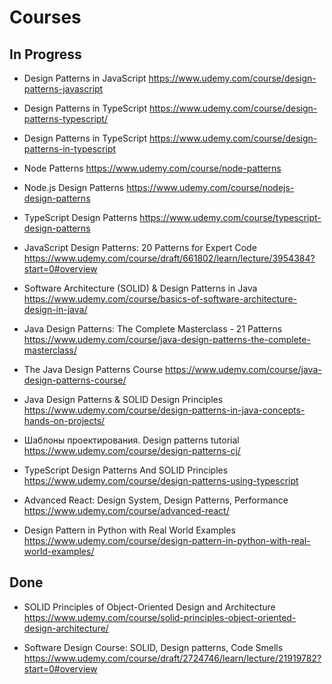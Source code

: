 # Courses

## In Progress

- Design Patterns in JavaScript <https://www.udemy.com/course/design-patterns-javascript>

- Design Patterns in TypeScript <https://www.udemy.com/course/design-patterns-typescript/>

- Design Patterns in TypeScript <https://www.udemy.com/course/design-patterns-in-typescript>

- Node Patterns <https://www.udemy.com/course/node-patterns>

- Node.js Design Patterns <https://www.udemy.com/course/nodejs-design-patterns>

- TypeScript Design Patterns <https://www.udemy.com/course/typescript-design-patterns>

- JavaScript Design Patterns: 20 Patterns for Expert Code <https://www.udemy.com/course/draft/661802/learn/lecture/3954384?start=0#overview>

- Software Architecture (SOLID) & Design Patterns in Java <https://www.udemy.com/course/basics-of-software-architecture-design-in-java/>

- Java Design Patterns: The Complete Masterclass - 21 Patterns <https://www.udemy.com/course/java-design-patterns-the-complete-masterclass/>

- The Java Design Patterns Course <https://www.udemy.com/course/java-design-patterns-course/>

- Java Design Patterns & SOLID Design Principles <https://www.udemy.com/course/design-patterns-in-java-concepts-hands-on-projects/>

- Шаблоны проектирования. Design patterns tutorial <https://www.udemy.com/course/design-patterns-cj/>

- TypeScript Design Patterns And SOLID Principles <https://www.udemy.com/course/design-patterns-using-typescript>

- Advanced React: Design System, Design Patterns, Performance <https://www.udemy.com/course/advanced-react/>

- Design Pattern in Python with Real World Examples <https://www.udemy.com/course/design-pattern-in-python-with-real-world-examples/>

## Done

- SOLID Principles of Object-Oriented Design and Architecture <https://www.udemy.com/course/solid-principles-object-oriented-design-architecture/>

- Software Design Course: SOLID, Design patterns, Code Smells <https://www.udemy.com/course/draft/2724746/learn/lecture/21919782?start=0#overview>
